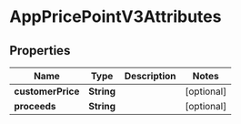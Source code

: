 

# AppPricePointV3Attributes


## Properties

| Name | Type | Description | Notes |
|------------ | ------------- | ------------- | -------------|
|**customerPrice** | **String** |  |  [optional] |
|**proceeds** | **String** |  |  [optional] |



